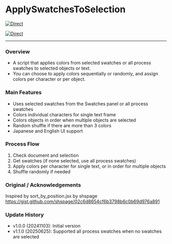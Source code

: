 # ApplySwatchesToSelection

[![Direct](https://img.shields.io/badge/Direct%20Link-ApplySwatchesToSelection.jsx-ffcc00.svg)](https://github.com/swwwitch/illustrator-scripts/blob/master/jsx/ApplySwatchesToSelection.jsx)

[![Direct](https://img.shields.io/badge/Back%20to%20home-All%20scripts-cccccc.svg)](https://github.com/swwwitch/illustrator-scripts/blob/master/README.md)

---

### Overview

- A script that applies colors from selected swatches or all process swatches to selected objects or text.
- You can choose to apply colors sequentially or randomly, and assign colors per character or per object.

### Main Features

- Uses selected swatches from the Swatches panel or all process swatches
- Colors individual characters for single text frame
- Colors objects in order when multiple objects are selected
- Random shuffle if there are more than 3 colors
- Japanese and English UI support

### Process Flow

1. Check document and selection
2. Get swatches (if none selected, use all process swatches)
3. Apply colors per character for single text, or in order for multiple objects
4. Shuffle randomly if needed

### Original / Acknowledgements

Inspired by sort_by_position.jsx by shspage  
https://gist.github.com/shspage/02c6d8654cf6b3798b6c0b69d976a891

### Update History

- v1.0.0 (20241103): Initial version
- v1.1.0 (20250625): Supported all process swatches when no swatches are selected